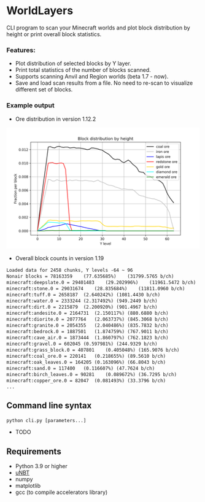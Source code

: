 # WorldLayers

CLI program to scan your Minecraft worlds and plot block distribution by height or print overall block statistics.

### Features:
- Plot distribution of selected blocks by Y layer.
- Print total statistics of the number of blocks scanned.
- Supports scanning Anvil and Region worlds (beta 1.7 - now).
- Save and load scan results from a file. No need to re-scan to visualize different set of blocks.

### Example output

- Ore distribution in version 1.12.2

![Ore in 1.12.2](images/example1.png)

- Overall block counts in version 1.19

```
Loaded data for 2458 chunks, Y levels -64 ~ 96
Nonair blocks = 78163359	(77.635685%)	(31799.5765 b/ch)
minecraft:deepslate.0 = 29401483	(29.202996%)	(11961.5472 b/ch)
minecraft:stone.0 = 29031674	(28.835684%)	(11811.0960 b/ch)
minecraft:tuff.0 = 2658187	(2.640242%)	(1081.4430 b/ch)
minecraft:water.0 = 2333244	(2.317492%)	(949.2449 b/ch)
minecraft:dirt.0 = 2215879	(2.200920%)	(901.4967 b/ch)
minecraft:andesite.0 = 2164731	(2.150117%)	(880.6880 b/ch)
minecraft:diorite.0 = 2077764	(2.063737%)	(845.3068 b/ch)
minecraft:granite.0 = 2054355	(2.040486%)	(835.7832 b/ch)
minecraft:bedrock.0 = 1887501	(1.874759%)	(767.9011 b/ch)
minecraft:cave_air.0 = 1873444	(1.860797%)	(762.1823 b/ch)
minecraft:gravel.0 = 602045	(0.597981%)	(244.9329 b/ch)
minecraft:grass_block.0 = 407801	(0.405048%)	(165.9076 b/ch)
minecraft:coal_ore.0 = 220141	(0.218655%)	(89.5610 b/ch)
minecraft:oak_leaves.0 = 164205	(0.163096%)	(66.8043 b/ch)
minecraft:sand.0 = 117400	(0.116607%)	(47.7624 b/ch)
minecraft:birch_leaves.0 = 90281	(0.089672%)	(36.7295 b/ch)
minecraft:copper_ore.0 = 82047	(0.081493%)	(33.3796 b/ch)
...
```

## Command line syntax
```python cli.py [parameters...]```
- TODO

## Requirements
- Python 3.9 or higher
- [uNBT](https://github.com/Metaray/uNBT)
- numpy
- matplotlib
- gcc (to compile accelerators library)
